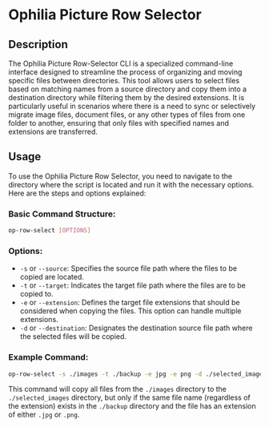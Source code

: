 # Ophilia Picture Row Selector

## Description
The Ophilia Picture Row-Selector CLI is a specialized command-line interface designed to streamline the process of organizing and moving specific files between directories. This tool allows users to select files based on matching names from a source directory and copy them into a destination directory while filtering them by the desired extensions. It is particularly useful in scenarios where there is a need to sync or selectively migrate image files, document files, or any other types of files from one folder to another, ensuring that only files with specified names and extensions are transferred.

## Usage
To use the Ophilia Picture Row Selector, you need to navigate to the directory where the script is located and run it with the necessary options. Here are the steps and options explained:

### Basic Command Structure:
```bash
op-row-select [OPTIONS]
```

### Options:
- `-s` or `--source`: Specifies the source file path where the files to be copied are located.
- `-t` or `--target`: Indicates the target file path where the files are to be copied to.
- `-e` or `--extension`: Defines the target file extensions that should be considered when copying the files. This option can handle multiple extensions.
- `-d` or `--destination`: Designates the destination source file path where the selected files will be copied.

### Example Command:
```bash
op-row-select -s ./images -t ./backup -e jpg -e png -d ./selected_images
```
This command will copy all files from the `./images` directory to the `./selected_images` directory, but only if the same file name (regardless of the extension) exists in the `./backup` directory and the file has an extension of either `.jpg` or `.png`.
